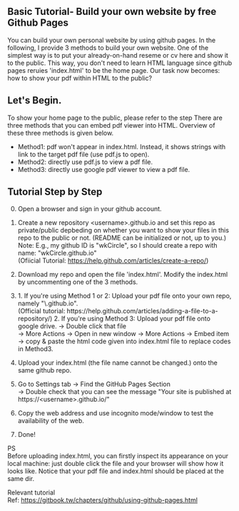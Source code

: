 ﻿## Basic Tutorial- Build your own website by free Github Pages
You can build your own personal website by using github pages. In the following, I provide 3 methods to build your own website. One of the simplest way is to put your already-on-hand reseme or cv here and show it to the public. This way, you don't need to learn HTML language since github pages reruies 'index.html' to be the home page. Our task now becomes: how to show your pdf within HTML to the public?

## Let's Begin.
To show your home page to the public, please refer to the step
There are three methods that you can embed pdf viewer into HTML. Overview of these three methods is given below.</br>
- Method1: pdf won't appear in index.html. Instead, it shows strings with link to the target pdf file (use pdf.js to open).</br>
- Method2: directly use pdf.js to view a pdf file.</br>
- Method3: directly use google pdf viewer to view a pdf file.


## Tutorial Step by Step

0. Open a browser and sign in your github account.
1. Create a new repository \<username\>.github.io and set this repo as private/public depbeding on whether you want to show your files in this repo to the public or not. (README can be initialized or not, up to you.)</br>
   Note: E.g., my github ID is "wkCircle", so I should create a repo with name: "wkCircle.github.io"</br>
   (Ofiicial Tutorial: https://help.github.com/articles/create-a-repo/)

2. Download my repo and open the file 'index.html'. 
   Modify the index.html by uncommenting one of the 3 methods.

3. <!----!>
	1. If you're using Method 1 or 2: 
		Upload your pdf file onto your own repo, namely "\<usename\>.github.io".</br>
		(Official tutorial: https://help.github.com/articles/adding-a-file-to-a-repository/)
	2. If you're using Method 3: 
		Upload your pdf file onto google drive. &rarr; Double click that file</br>
		&rarr; More Actions &rarr; Open in new window &rarr; More Actions &rarr; Embed item</br>
		&rarr; copy & paste the html code given into index.html file to replace codes in Method3.</br>
   
4. Upload your index.html (the file name cannot be changed.) onto the same github repo.

5. Go to Settings tab &rarr; Find the GitHub Pages Section</br>
   &rarr; Double check that you can see the message "Your site is published at https://\<username\>.github.io/"

6. Copy the web address and use incognito mode/window to test the availability of the web. 

7. Done!

PS</br>
Before uploading index.html, you can firstly inspect its appearance on your local machine: just
double click the file and your browser will show how it looks like. Notice that your pdf file and index.html should be placed at the same dir.</br>

Relevant tutorial</br>
Ref: https://gitbook.tw/chapters/github/using-github-pages.html
